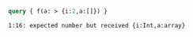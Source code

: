 ```graphql
query { f(a: > {i:2,a:[]}) }
```

```
1:16: expected number but received {i:Int,a:array}
```